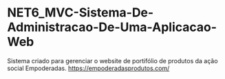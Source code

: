 # NET6_MVC-Sistema-De-Administracao-De-Uma-Aplicacao-Web
Sistema criado para gerenciar o website de portifólio de produtos da ação social Empoderadas.
https://empoderadasprodutos.com/
